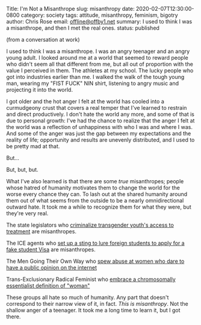 Title: I'm Not a Misanthrope
slug: misanthropy
date: 2020-02-07T12:30:00-0800
category: society
tags: attitude, misanthropy, feminism, bigotry
author: Chris Rose
email: offline@offby1.net
summary: I used to think I was a misanthrope, and then I met the real ones.
status: published

(from a conversation at work)

I used to think I was a misanthrope. I was an angry teenager and an angry young adult. I looked around me at a world that seemed to reward people who didn\'t seem all that different from me, but all out of proportion with the value I perceived in them. The athletes at my school. The lucky people who got into industries earlier than me. I walked the walk of the tough young man, wearing my \"FIST FUCK\" NIN shirt, listening to angry music and projecting it into the world.

I got older and the hot anger I felt at the world has cooled into a curmudgeony crust that covers a real temper that I\'ve learned to restrain and direct productively. I don\'t hate the world any more, and some of that is due to personal growth: I\'ve had the chance to realize that the anger I felt at the world was a reflection of unhappiness with who I was and where I was. And some of the anger was just the gap between my expectations and the reality of life; opportunity and results are unevenly distributed, and I used to be pretty mad at that.

But\...

But, but, but.

What I\'ve also learned is that there are some *true* misanthropes; people whose hatred of humanity motivates them to change the world for the worse every chance they can. To lash out at the shared humanity around them out of what seems from the outside to be a nearly omnidirectional outward hate. It took me a while to recognize them for what they were, but they\'re very real.

The state legislators who [criminalize transgender youth\'s access to treatment](https://www.usatoday.com/story/news/nation/2020/02/06/transgender-youth-transition-treatment-state-bills/4605054002/) are misanthropes.

The ICE agents who [set up a sting to lure foreign students to apply for a fake student Visa](https://www.npr.org/2019/11/29/783681028/an-elaborate-ice-sting-set-up-a-fake-college-to-lure-student-visa-fraud) are misanthropes.

The Men Going Their Own Way who [spew abuse at women who dare to have a public opinion on the internet](https://www.huffpost.com/entry/24-tweets-that-sum-up-being-a-woman-on-the-internet-with-an-opinion_n_57360bcfe4b077d4d6f2f26a)

Trans-Exclusionary Radical Feminist who [embrace a chromosomally essentialist definition of \"woman\"](https://www.nytimes.com/2019/02/07/opinion/terf-trans-women-britain.html)

These groups all hate so much of humanity. Any part that doesn\'t correspond to their narrow view of it, in fact. *This is misanthropy*. Not the shallow anger of a teenager. It took me a long time to learn it, but I got there.
